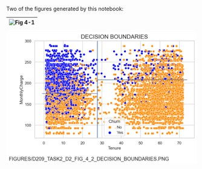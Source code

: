 Two of the figures generated by this notebook:

| ![Fig 4-1]("https://github.com/MikeMMattinson/Data_Mining_I_D209/blob/main/D209_Task2_Rev1/figures/D209_TASK2_D2_FIG_4_1_CLASSIFICATION_TREE.PNG") |
| ------ |


<img src="https://github.com/MikeMMattinson/Data_Mining_I_D209/blob/main/D209_Task2_Rev1/figures/D209_TASK2_D2_FIG_4_2_DECISION_BOUNDARIES.PNG" alt="Fig 4-2"/>
